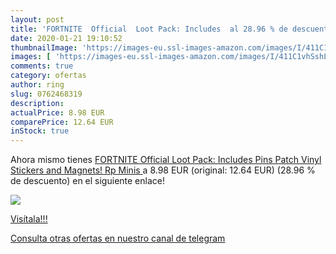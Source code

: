 ```yaml
---
layout: post
title: 'FORTNITE  Official  Loot Pack: Includes  al 28.96 % de descuento'
date: 2020-01-21 19:10:52
thumbnailImage: 'https://images-eu.ssl-images-amazon.com/images/I/411C1vhSshL._SL200_.jpg'
images: [ 'https://images-eu.ssl-images-amazon.com/images/I/411C1vhSshL._SL200_.jpg' ]
comments: true
category: ofertas
author: ring
slug: 0762468319
description:
actualPrice: 8.98 EUR
comparePrice: 12.64 EUR
inStock: true
---
```


Ahora mismo tienes [FORTNITE  Official  Loot Pack: Includes Pins  Patch  Vinyl Stickers  and Magnets!  Rp Minis ](https://www.amazon.com/dp/0762468319/?tag=redken08-20) a 8.98 EUR (original: 12.64 EUR) (28.96 %  de descuento) en el siguiente enlace!

[![](https://images-eu.ssl-images-amazon.com/images/I/411C1vhSshL._SL200_.jpg)](https://www.amazon.com/dp/0762468319/?tag=redken08-20)

[Visítala!!!](https://www.amazon.com/dp/0762468319/?tag=redken08-20)

[Consulta otras ofertas en nuestro canal de telegram](https://t.me/s/ofertas25)
